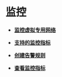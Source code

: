 # 监控<a name="vpn_04_0700"></a>

-   **[监控虚拟专用网络](监控虚拟专用网络.md)**  

-   **[支持的监控指标](支持的监控指标.md)**  

-   **[创建告警规则](创建告警规则.md)**  

-   **[查看监控指标](查看监控指标.md)**  


